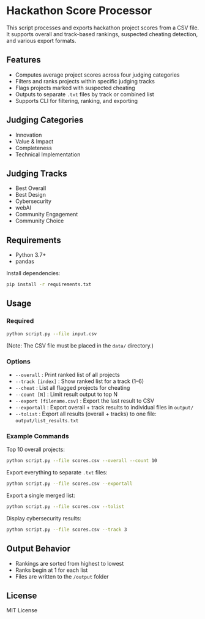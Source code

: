 # Hackathon Score Processor

This script processes and exports hackathon project scores from a CSV file. It supports overall and track-based rankings, suspected cheating detection, and various export formats.

## Features

- Computes average project scores across four judging categories
- Filters and ranks projects within specific judging tracks
- Flags projects marked with suspected cheating
- Outputs to separate `.txt` files by track or combined list
- Supports CLI for filtering, ranking, and exporting

## Judging Categories

- Innovation
- Value & Impact
- Completeness
- Technical Implementation

## Judging Tracks

- Best Overall
- Best Design
- Cybersecurity
- webAI
- Community Engagement
- Community Choice

## Requirements

- Python 3.7+
- pandas

Install dependencies:
```bash
pip install -r requirements.txt
```

## Usage

### Required
```bash
python script.py --file input.csv
```
(Note: The CSV file must be placed in the `data/` directory.)

### Options
- `--overall` : Print ranked list of all projects
- `--track [index]` : Show ranked list for a track (1–6)
- `--cheat` : List all flagged projects for cheating
- `--count [N]` : Limit result output to top N
- `--export [filename.csv]` : Export the last result to CSV
- `--exportall` : Export overall + track results to individual files in `output/`
- `--tolist` : Export all results (overall + tracks) to one file: `output/list_results.txt`

### Example Commands

Top 10 overall projects:
```bash
python script.py --file scores.csv --overall --count 10
```

Export everything to separate `.txt` files:
```bash
python script.py --file scores.csv --exportall
```

Export a single merged list:
```bash
python script.py --file scores.csv --tolist
```

Display cybersecurity results:
```bash
python script.py --file scores.csv --track 3
```

## Output Behavior
- Rankings are sorted from highest to lowest
- Ranks begin at 1 for each list
- Files are written to the `/output` folder

## License

MIT License
